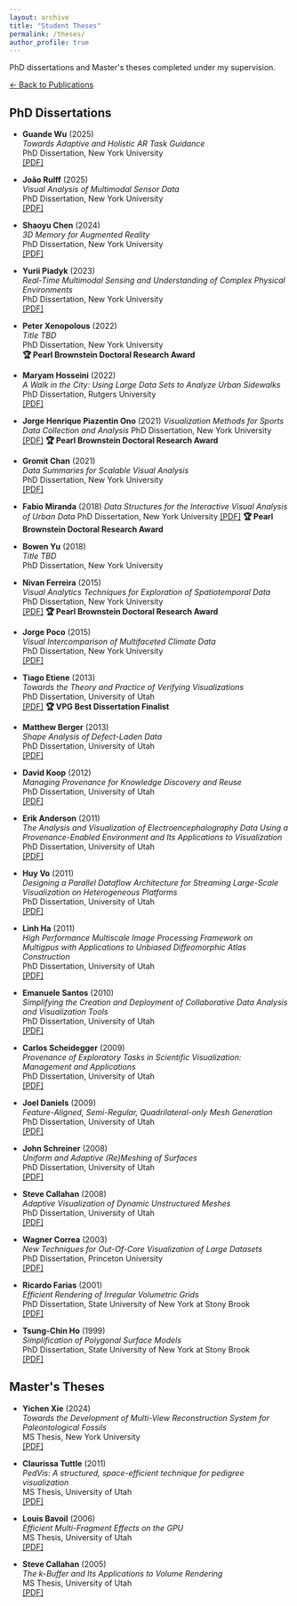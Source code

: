 ```yaml
---
layout: archive
title: "Student Theses"
permalink: /theses/
author_profile: true
---
```


PhD dissertations and Master's theses completed under my supervision.

[← Back to Publications](/publications/)

## PhD Dissertations

- **Guande Wu** (2025)  
  *Towards Adaptive and Holistic AR Task Guidance*  
  PhD Dissertation, New York University  
  [[PDF]](../thesis/guande-wu-thesis.pdf)

- **João Rulff** (2025)  
  *Visual Analysis of Multimodal Sensor Data*  
  PhD Dissertation, New York University  
  [[PDF]](../thesis/joao-rulff-thesis.pdf)

- **Shaoyu Chen** (2024)  
  *3D Memory for Augmented Reality*  
  PhD Dissertation, New York University  
  [[PDF]](../thesis/shaoyu-chen-thesis.pdf)

- **Yurii Piadyk** (2023)  
  *Real-Time Multimodal Sensing and Understanding of Complex Physical Environments*  
  PhD Dissertation, New York University  
  [[PDF]](../thesis/yurii-piadyk-thesis.pdf)

- **Peter Xenopolous** (2022)  
  *Title TBD*  
  PhD Dissertation, New York University  
  **🏆 Pearl Brownstein Doctoral Research Award**

- **Maryam Hosseini** (2022)  
  *A Walk in the City: Using Large Data Sets to Analyze Urban Sidewalks*  
  PhD Dissertation, Rutgers University  
  [[PDF]](../thesis/maryam-hosseini-thesis.pdf)

- **Jorge Henrique Piazentin Ono** (2021)
  *Visualization Methods for Sports Data Collection and Analysis* 
  PhD Dissertation, New York University 
  [[PDF]](../thesis/jorge-ono-thesis.pdf) 
  **🏆 Pearl Brownstein Doctoral Research Award** 

- **Gromit Chan** (2021)  
  *Data Summaries for Scalable Visual Analysis*  
  PhD Dissertation, New York University  
  [[PDF]](../thesis/gromit-chan-thesis.pdf)

- **Fabio Miranda** (2018)
  *Data Structures for the Interactive Visual Analysis of Urban Data* 
  PhD Dissertation, New York University 
  [[PDF]](../thesis/fabio-miranda-thesis.pdf) 
  **🏆 Pearl Brownstein Doctoral Research Award** 

- **Bowen Yu** (2018)  
  *Title TBD*  
  PhD Dissertation, New York University  

- **Nivan Ferreira** (2015)  
  *Visual Analytics Techniques for Exploration of Spatiotemporal Data*  
  PhD Dissertation, New York University  
  [[PDF]](../thesis/nivan-ferreira-thesis.pdf)
  **🏆 Pearl Brownstein Doctoral Research Award**

- **Jorge Poco** (2015)  
  *Visual Intercomparison of Multifaceted Climate Data*  
  PhD Dissertation, New York University  
  [[PDF]](../thesis/jorge-poco-thesis.pdf)

- **Tiago Etiene** (2013)  
  *Towards the Theory and Practice of Verifying Visualizations*  
  PhD Dissertation, University of Utah  
  [[PDF]](../thesis/tiago-etiene-thesis.pdf)
  **🏆 VPG Best Dissertation Finalist**

- **Matthew Berger** (2013)  
  *Shape Analysis of Defect-Laden Data*  
  PhD Dissertation, University of Utah  
  [[PDF]](../thesis/matthew-berger-thesis.pdf)

- **David Koop** (2012)  
  *Managing Provenance for Knowledge Discovery and Reuse*  
  PhD Dissertation, University of Utah  
  [[PDF]](../thesis/david-koop-thesis.pdf)

- **Erik Anderson** (2011)  
  *The Analysis and Visualization of Electroencephalography Data Using a Provenance-Enabled Environment and Its Applications to Visualization*  
  PhD Dissertation, University of Utah  
  [[PDF]](../thesis/erik-anderson-phd-thesis.pdf)

- **Huy Vo** (2011)  
  *Designing a Parallel Dataflow Architecture for Streaming Large-Scale Visualization on Heterogeneous Platforms*  
  PhD Dissertation, University of Utah  
  [[PDF]](../thesis/huy-vo-thesis.pdf)

- **Linh Ha** (2011)  
  *High Performance Multiscale Image Processing Framework on Multigpus with Applications to Unbiased Diffeomorphic Atlas Construction*  
  PhD Dissertation, University of Utah  
  [[PDF]](../thesis/linh-ha-thesis.pdf)

- **Emanuele Santos** (2010)  
  *Simplifying the Creation and Deployment of Collaborative Data Analysis and Visualization Tools*  
  PhD Dissertation, University of Utah  
  [[PDF]](../thesis/emanuele-santos-thesis.pdf)

- **Carlos Scheidegger** (2009)  
  *Provenance of Exploratory Tasks in Scientific Visualization: Management and Applications*  
  PhD Dissertation, University of Utah  
  [[PDF]](../thesis/carlos-scheidegger-thesis-draft.pdf)

- **Joel Daniels** (2009)  
  *Feature-Aligned, Semi-Regular, Quadrilateral-only Mesh Generation*  
  PhD Dissertation, University of Utah  
  [[PDF]](../thesis/joel-daniels-thesis.pdf)

- **John Schreiner** (2008)  
  *Uniform and Adaptive (Re)Meshing of Surfaces*  
  PhD Dissertation, University of Utah  
  [[PDF]](../thesis/john-schreiner-thesis.pdf)

- **Steve Callahan** (2008)  
  *Adaptive Visualization of Dynamic Unstructured Meshes*  
  PhD Dissertation, University of Utah  
  [[PDF]](../thesis/steve-callahan-phd-thesis.pdf)

- **Wagner Correa** (2003)  
  *New Techniques for Out-Of-Core Visualization of Large Datasets*  
  PhD Dissertation, Princeton University  
  [[PDF]](../thesis/wagner-correa-thesis.pdf)

- **Ricardo Farias** (2001)  
  *Efficient Rendering of Irregular Volumetric Grids*  
  PhD Dissertation, State University of New York at Stony Brook  
  [[PDF]](../thesis/ricardo-farias-thesis.pdf)

- **Tsung-Chin Ho** (1999)  
  *Simplification of Polygonal Surface Models*  
  PhD Dissertation, State University of New York at Stony Brook  
  [[PDF]](../thesis/ho-phd.pdf)

## Master's Theses

- **Yichen Xie** (2024)  
  *Towards the Development of Multi-View Reconstruction System for Paleontological Fossils*  
  MS Thesis, New York University  
  [[PDF]](../thesis/yichen-xie-thesis.pdf)

- **Claurissa Tuttle** (2011)  
  *PedVis: A structured, space-efficient technique for pedigree visualization*  
  MS Thesis, University of Utah  
  [[PDF]](../thesis/claurissa-tuttle-ms-thesis.pdf)

- **Louis Bavoil** (2006)  
  *Efficient Multi-Fragment Effects on the GPU*  
  MS Thesis, University of Utah  
  [[PDF]](../thesis/louis-bavoil-ms-thesis.pdf)

- **Steve Callahan** (2005)  
  *The k-Buffer and Its Applications to Volume Rendering*  
  MS Thesis, University of Utah  
  [[PDF]](../thesis/steve-callahan-ms-thesis.pdf)
